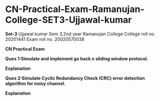 # CN-Practical-Exam-Ramanujan-College-SET3-Ujjawal-kumar

**Set-3**
Ujjawal kumar
Sem 3,2nd year
Ramanujan College
College roll no. 20201441
Exam roll no. 20020570038


**CN Practical Exam**

**Ques 1:Simulate and implement go back n sliding window protocol.**

**Explanation**

**Ques 2:Simulate Cyclic Redundancy Check (CRC) error detection algorithm for noisy channel.**

**Explanation**
